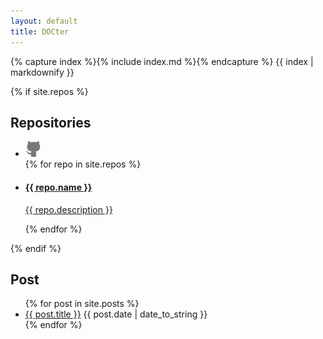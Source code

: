 ```yaml
---
layout: default
title: DOCter
---
```


{% capture index %}{% include index.md %}{% endcapture %}
{{ index | markdownify }}

{% if site.repos %}
<section id="repositories">
  <h2>Repositories</h2>
  <ul class="repo-list group">
    <li class="list-icon">
      <img src="assets/img/octocat.png" width="25px" alt="">
    </li>
    {% for repo in site.repos %}
      <li>
        <a href="{{ repo.url }}">
          <h4>{{ repo.name }}</h4>
          <p>{{ repo.description }}</p>
        </a>
      </li>
    {% endfor %}
  </ul>
</section>
{% endif %}

<div id="home">
  <h2>Post</h2>
  <ul class="posts">
    {% for post in site.posts %}
      <li>
        <a href="{{ site.baseurl }}{{ post.url }}">{{ post.title }}</a>
        <span class="post-date">{{ post.date | date_to_string }}</span>
      </li>
    {% endfor %}
  </ul>
</div>
